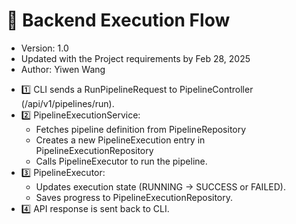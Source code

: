 # 🚀 Backend Execution Flow

- Version: 1.0
- Updated with the Project requirements by Feb 28, 2025
- Author: Yiwen Wang

* 1️⃣ CLI sends a RunPipelineRequest to PipelineController (/api/v1/pipelines/run).
* 2️⃣ PipelineExecutionService:
  - Fetches pipeline definition from PipelineRepository
  - Creates a new PipelineExecution entry in PipelineExecutionRepository
  - Calls PipelineExecutor to run the pipeline.
* 3️⃣ PipelineExecutor:
  - Updates execution state (RUNNING → SUCCESS or FAILED).
  - Saves progress to PipelineExecutionRepository.
* 4️⃣ API response is sent back to CLI.
